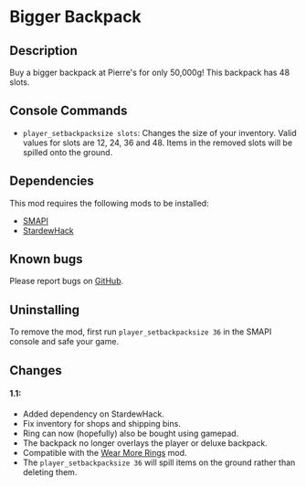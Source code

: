 # Bigger Backpack

## Description
Buy a bigger backpack at Pierre's for only 50,000g! This backpack has 48 slots.

## Console Commands
* `player_setbackpacksize slots`: Changes the size of your inventory. Valid values for slots are 12, 24, 36 and 48. Items in the removed slots will be spilled onto the ground.

## Dependencies
This mod requires the following mods to be installed:

* [SMAPI](https://www.nexusmods.com/stardewvalley/mods/2400)
* [StardewHack](https://www.nexusmods.com/stardewvalley/mods/3213)

## Known bugs
Please report bugs on [GitHub](https://github.com/bcmpinc/StardewHack/issues).

## Uninstalling
To remove the mod, first run `player_setbackpacksize 36` in the SMAPI console and safe your game. 

## Changes
#### 1.1:
* Added dependency on StardewHack.
* Fix inventory for shops and shipping bins.
* Ring can now (hopefully) also be bought using gamepad.
* The backpack no longer overlays the player or deluxe backpack.
* Compatible with the [Wear More Rings](https://www.nexusmods.com/stardewvalley/mods/3214) mod.
* The `player_setbackpacksize 36` will spill items on the ground rather than deleting them.
